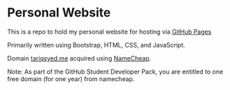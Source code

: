 # Personal Website
This is a repo to hold my personal website for hosting via [GitHub Pages](https://www.pages.github.com)

Primarily written using Bootstrap, HTML, CSS, and JavaScript.

Domain [tariqsyed.me](https://tariqsyed.me) acquired using [NameCheap](https://www.namecheap.com).

Note: As part of the GitHub Student Developer Pack, you are entitled to one free domain (for one year) from namecheap.
